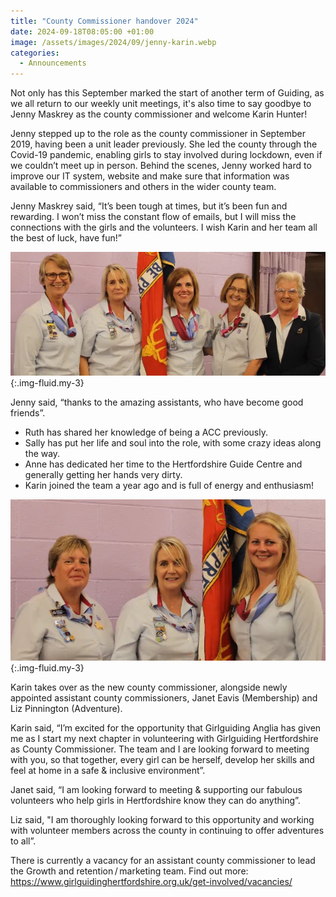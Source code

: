 ```yaml
---
title: "County Commissioner handover 2024"
date: 2024-09-18T08:05:00 +01:00
image: /assets/images/2024/09/jenny-karin.webp
categories:
  - Announcements
---
```

Not only has this September marked the start of another term of Guiding, as we all return to our weekly unit meetings, it's also time to say goodbye to Jenny Maskrey as the county commissioner and welcome Karin Hunter!

Jenny stepped up to the role as the county commissioner in September 2019, having been a unit leader previously. She led the county through the Covid-19 pandemic, enabling girls to stay involved during lockdown, even if we couldn’t meet up in person. Behind the scenes, Jenny worked hard to improve our IT system, website and make sure that information was available to commissioners and others in the wider county team.

Jenny Maskrey said, “It’s been tough at times, but it’s been fun and rewarding.  I won’t miss the constant flow of emails, but I will miss the connections with the girls and the volunteers. I wish Karin and her team all the best of luck, have fun!”

![Jenny with her ACCs, L-R: Anne, Karin, Jenny, Sally and Ruth](/assets/images/2024/09/jennys-team.webp){:.img-fluid.my-3}

Jenny said, “thanks to the amazing assistants, who have become good friends”.

- Ruth has shared her knowledge of being a ACC previously.
- Sally has put her life and soul into the role, with some crazy ideas along the way.
- Anne has dedicated her time to the Hertfordshire Guide Centre and generally getting her hands very dirty.
- Karin joined the team a year ago and is full of energy and enthusiasm!

![Karin with her ACCs, L-R: Janet, Karin, Liz](/assets/images/2024/09/karins-team.webp){:.img-fluid.my-3}

Karin takes over as the new county commissioner, alongside newly appointed assistant county commissioners, Janet Eavis (Membership) and Liz Pinnington (Adventure).

Karin said, “I’m excited for the opportunity that Girlguiding Anglia has given me as I start my next chapter in volunteering with Girlguiding Hertfordshire as County Commissioner. The team and I are looking forward to meeting with you, so that together, every girl can be herself, develop her skills and feel at home in a safe & inclusive environment”.

Janet said, “I am looking forward to meeting & supporting our fabulous volunteers who help girls in Hertfordshire know they can do anything”.

Liz said, "I am thoroughly looking forward to this opportunity and working with volunteer members across the county in continuing to offer adventures to all”.

There is currently a vacancy for an assistant county commissioner to lead the Growth and retention / marketing team. Find out more: <https://www.girlguidinghertfordshire.org.uk/get-involved/vacancies/>
